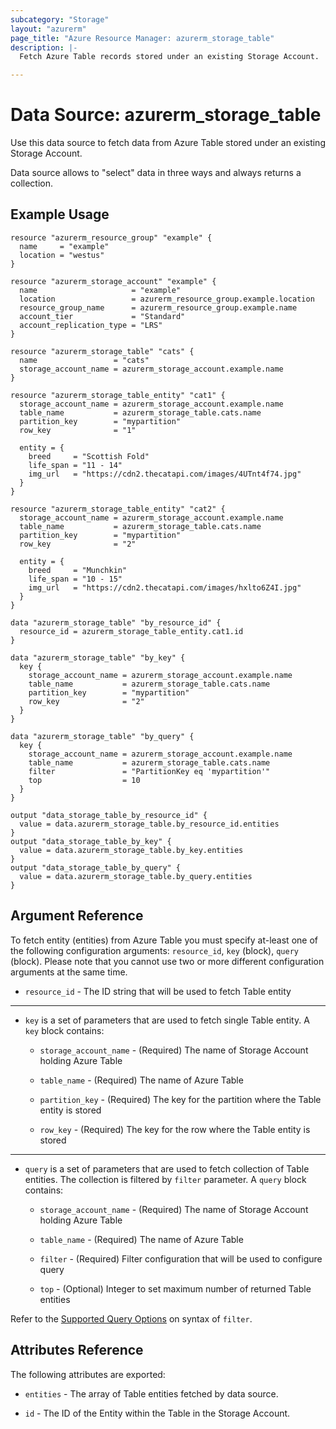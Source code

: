 ```yaml
---
subcategory: "Storage"
layout: "azurerm"
page_title: "Azure Resource Manager: azurerm_storage_table"
description: |-
  Fetch Azure Table records stored under an existing Storage Account.

---
```


# Data Source: azurerm_storage_table

Use this data source to fetch data from Azure Table stored under an existing Storage Account.

Data source allows to "select" data in three ways and always returns a collection.

## Example Usage

```hcl
resource "azurerm_resource_group" "example" {
  name     = "example"
  location = "westus"
}

resource "azurerm_storage_account" "example" {
  name                     = "example"
  location                 = azurerm_resource_group.example.location
  resource_group_name      = azurerm_resource_group.example.name
  account_tier             = "Standard"
  account_replication_type = "LRS"
}

resource "azurerm_storage_table" "cats" {
  name                 = "cats"
  storage_account_name = azurerm_storage_account.example.name
}

resource "azurerm_storage_table_entity" "cat1" {
  storage_account_name = azurerm_storage_account.example.name
  table_name           = azurerm_storage_table.cats.name
  partition_key        = "mypartition"
  row_key              = "1"

  entity = {
    breed     = "Scottish Fold"
    life_span = "11 - 14"
    img_url   = "https://cdn2.thecatapi.com/images/4UTnt4f74.jpg"
  }
}

resource "azurerm_storage_table_entity" "cat2" {
  storage_account_name = azurerm_storage_account.example.name
  table_name           = azurerm_storage_table.cats.name
  partition_key        = "mypartition"
  row_key              = "2"

  entity = {
    breed     = "Munchkin"
    life_span = "10 - 15"
    img_url   = "https://cdn2.thecatapi.com/images/hxlto6Z4I.jpg"
  }
}

data "azurerm_storage_table" "by_resource_id" {
  resource_id = azurerm_storage_table_entity.cat1.id
}

data "azurerm_storage_table" "by_key" {
  key {
    storage_account_name = azurerm_storage_account.example.name
    table_name           = azurerm_storage_table.cats.name
    partition_key        = "mypartition"
    row_key              = "2"
  }
}

data "azurerm_storage_table" "by_query" {
  key {
    storage_account_name = azurerm_storage_account.example.name
    table_name           = azurerm_storage_table.cats.name
    filter               = "PartitionKey eq 'mypartition'"
    top                  = 10
  }
}

output "data_storage_table_by_resource_id" {
  value = data.azurerm_storage_table.by_resource_id.entities
}
output "data_storage_table_by_key" {
  value = data.azurerm_storage_table.by_key.entities
}
output "data_storage_table_by_query" {
  value = data.azurerm_storage_table.by_query.entities
}
```

## Argument Reference

To fetch entity (entities) from Azure Table you must specify at-least one of the following configuration arguments:
`resource_id`, `key` (block), `query` (block). Please note that you cannot use two or more different configuration arguments
at the same time.

* `resource_id` - The ID string that will be used to fetch Table entity

---

* `key` is a set of parameters that are used to fetch single Table entity. A `key` block contains:

  * `storage_account_name` - (Required) The name of Storage Account holding Azure Table

  * `table_name` - (Required) The name of Azure Table

  * `partition_key` - (Required) The key for the partition where the Table entity is stored

  * `row_key` - (Required) The key for the row where the Table entity is stored

---

* `query` is a set of parameters that are used to fetch collection of Table entities. The collection is filtered by `filter` parameter. A `query` block contains:

  * `storage_account_name` - (Required) The name of Storage Account holding Azure Table

  * `table_name` - (Required) The name of Azure Table

  * `filter` - (Required) Filter configuration that will be used to configure query

  * `top` - (Optional) Integer to set maximum number of returned Table entities

Refer to the [Supported Query Options](https://docs.microsoft.com/en-us/rest/api/storageservices/querying-tables-and-entities#supported-query-options)
on syntax of `filter`.

## Attributes Reference

The following attributes are exported:

* `entities` - The array of Table entities fetched by data source.

* `id` - The ID of the Entity within the Table in the Storage Account.
